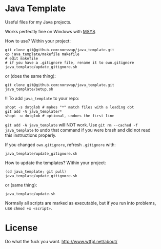 # Java Template

Useful files for my Java projects.

Works perfectly fine on Windows with [MSYS](http://www.mingw.org/wiki/msys).

How to use? Within your project:

    git clone git@github.com:norswap/java_template.git
    cp java_template/makefile makefile
    # edit makefile
    # if you have a .gitignore file, rename it to own.gitignore
    java_template/update_gitignore.sh

or (does the same thing):

    git clone git@github.com:norswap/java_template.git
    java_template/setup.sh

!! To add `java_template` to your repo: 

    shopt -s dotglob # makes "*" match files with a leading dot
    git add -A java_template/*
    shopt -u dotglob # optional, undoes the first line

`git add -A java_template` will NOT work. Use `git rm --cached -f java_template`
to undo that command if you were brash and did not read this instructions
properly.

If you changed `own.gitignore`, refresh `.gitignore` with:

    java_template/update_gitignore.sh

How to update the templates? Within your project:

    (cd java_template; git pull)
    java_template/update_gitignore.sh

or (same thing):

    java_template/update.sh

Normally all scripts are marked as executable, but if you run into problems, use
`chmod +x <script>`.

# License

Do what the fuck you want.
http://www.wtfpl.net/about/

    